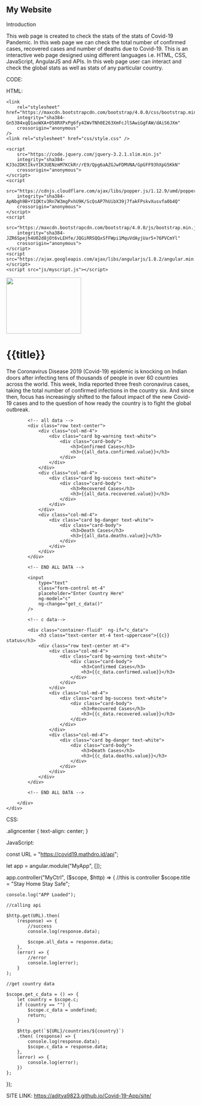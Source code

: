 ## My Website

Introduction

This web page  is created to check the stats of the stats of Covid-19 Pandemic. In this web page we can check the total number of confirmed cases, recovered cases and number of deaths due to Covid-19. This is an interactive web page designed using different languages i.e. HTML, CSS, JavaScript, AngularJS and APIs. In this web page user can interact and check the global stats as well as stats of any particular country.

CODE:

HTML:

<!DOCTYPE html>
<html lang="en">

<head>
	<meta charset="UTF-8">
	<meta http-equiv="X-UA-Compatible" content="IE=edge">
	<meta name="viewport" content="width=device-width, initial-scale=1.0">
	<title>Covid Stats</title>

	<link 
		rel="stylesheet" href="https://maxcdn.bootstrapcdn.com/bootstrap/4.0.0/css/bootstrap.min.css" 
		integrity="sha384-Gn5384xqQ1aoWXA+058RXPxPg6fy4IWvTNh0E263XmFcJlSAwiGgFAW/dAiS6JXm" 
		crossorigin="anonymous" 
	/>
	<link rel="stylesheet" href="css/style.css" />

	<script 
		src="https://code.jquery.com/jquery-3.2.1.slim.min.js" 
		integrity="sha384-KJ3o2DKtIkvYIK3UENzmM7KCkRr/rE9/Qpg6aAZGJwFDMVNA/GpGFF93hXpG5KkN" 
		crossorigin="anonymous">
	</script>
	<script 
		src="https://cdnjs.cloudflare.com/ajax/libs/popper.js/1.12.9/umd/popper.min.js" 
		integrity="sha384-ApNbgh9B+Y1QKtv3Rn7W3mgPxhU9K/ScQsAP7hUibX39j7fakFPskvXusvfa0b4Q" 
		crossorigin="anonymous">
	</script>
	<script 
		src="https://maxcdn.bootstrapcdn.com/bootstrap/4.0.0/js/bootstrap.min.js" 
		integrity="sha384-JZR6Spejh4U02d8jOt6vLEHfe/JQGiRRSQQxSfFWpi1MquVdAyjUar5+76PVCmYl" 
		crossorigin="anonymous">
	</script>
	<script src="https://ajax.googleapis.com/ajax/libs/angularjs/1.8.2/angular.min.js"></script>
	<script src="js/myscript.js"></script>

</head>

<body ng-app="MyApp" ng-controller="MyCtrl">
	<div class="container">
		<div class="jumbotron py-3">
			<p class="aligncenter">
				<img src="img/image (1).png" width="200px" height="150px" />
			</p>
			<h1 class="text-center">{{title}}</h1>
			<p class="pt-3">
				The Coronavirus Disease 2019 (Covid-19) epidemic is knocking on Indian doors after 
				infecting tens of thousands of people in over 60 countries across the world. This 
				week, India reported three fresh coronavirus cases, taking the total number of 
				confirmed infections in the country six. And since then, focus has increasingly 
				shifted to the fallout impact of the new Covid-19 cases and to the question of how 
				ready the country is to fight the global outbreak.
			</p>


			<!-- all data -->
			<div class="row text-center">
				<div class="col-md-4">
					<div class="card bg-warning text-white">
						<div class="card-body">
							<h3>Confirmed Cases</h3>
							<h3>{{all_data.confirmed.value}}</h3>
						</div>
					</div>
				</div>
				<div class="col-md-4">
					<div class="card bg-success text-white">
						<div class="card-body">
							<h3>Recovered Cases</h3>
							<h3>{{all_data.recovered.value}}</h3>
						</div>
					</div>
				</div>
				<div class="col-md-4">
					<div class="card bg-danger text-white">
						<div class="card-body">
							<h3>Death Cases</h3>
							<h3>{{all_data.deaths.value}}</h3>
						</div>
					</div>
				</div>
			</div>

			<!-- END ALL DATA -->

			<input 
				type="text" 
				class="form-control mt-4" 
				placeholder="Enter Country Here"
				ng-model="c"
				ng-change="get_c_data()"
			/>

			<!-- c data-->

			<div class="container-fluid"  ng-if="c_data">
				<h3 class="text-center mt-4 text-uppercase">{{c}} status</h3>
				<div class="row text-center mt-4">
					<div class="col-md-4">
						<div class="card bg-warning text-white">
							<div class="card-body">
								<h3>Confirmed Cases</h3>
								<h3>{{c_data.confirmed.value}}</h3>
							</div>
						</div>
					</div>
					<div class="col-md-4">
						<div class="card bg-success text-white">
							<div class="card-body">
								<h3>Recovered Cases</h3>
								<h3>{{c_data.recovered.value}}</h3>
							</div>
						</div>
					</div>
					<div class="col-md-4">
						<div class="card bg-danger text-white">
							<div class="card-body">
								<h3>Death Cases</h3>
								<h3>{{c_data.deaths.value}}</h3>
							</div>
						</div>
					</div>
				</div>
			</div>

			<!-- END ALL DATA -->

		</div>
	</div>
	
</body>

</html>



CSS:

.aligncenter {
    text-align: center;
}


JavaScript:

const URL = "https://covid19.mathdro.id/api";


let app = angular.module("MyApp", []);

app.controller("MyCtrl", ($scope, $http) => {
    //this is controller 
    $scope.title = "Stay Home Stay Safe";

    console.log("APP Loaded");

    //calling api

    $http.get(URL).then( 
        (response) => {
            //success
            console.log(response.data);

            $scope.all_data = response.data;
        },
        (error) => {
            //error
            console.log(error);
        }
    );

    //get country data 

    $scope.get_c_data = () => {
        let country = $scope.c;
        if (country == "") {
            $scope.c_data = undefined;
            return;
        }
        
        $http.get(`${URL}/countries/${country}`)
        .then( (response) => {
            console.log(response.data);
            $scope.c_data = response.data;
        }, 
        (error) => {
            console.log(error);
        })
    };

});


SITE LINK:
https://aditya9823.github.io/Covid-19-App/site/
